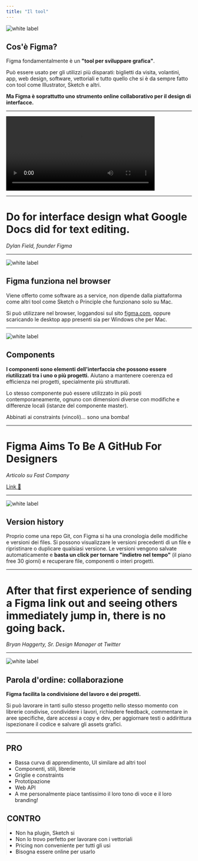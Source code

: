 ```yaml
---
title: "Il tool"
---
```

![white label](./assets/figma-logo.png)

## Cos'è Figma?

Figma fondamentalmente è un **"tool per sviluppare grafica"**.

Può essere usato per gli utilizzi più disparati: biglietti da visita, volantini, app, web design, software, vettoriali e tutto quello che si è da sempre fatto con tool come Illustrator, Sketch e altri.

**Ma Figma è soprattutto uno strumento online collaborativo per il design di interfacce.**

---

<div class="box-shadow">

<video controls width="80%">
    <source src="./Hero_Animation_60fps.mp4" type="video/mp4">
    Sorry, your browser doesn't support embedded videos.
</video>

</div>

---

# Do for interface design what Google Docs did for text editing.
<cite>Dylan Field, founder Figma</cite>

---

<div class="row">
<div class="col-6 box-shadow align-self-center">

![white label](./assets/figma-2.png)

</div>
<div class="col-6 text-left align-self-center">

## Figma funziona nel browser

Viene offerto come software as a service, non dipende dalla piattaforma come altri tool come Sketch o Principle che funzionano solo su Mac.

Si può utilizzare nel browser, loggandosi sul sito [figma.com](https://www.figma.com), oppure scaricando le desktop app presenti sia per Windows che per Mac.


</div>
</div>

---

<div class="row">
<div class="col-6 box-shadow align-self-center">

![white label](./assets/figma-5.png)

</div>
<div class="col-6 text-left align-self-center">

## Components

**I componenti sono elementi dell'interfaccia che possono essere riutilizzati tra i uno o più progetti.** Aiutano a mantenere coerenza ed efficienza nei progetti, specialmente più strutturati.

Lo stesso componente può essere utilizzato in più posti contemporaneamente, ognuno con dimensioni diverse con modifiche e differenze locali (istanze del componente master).

Abbinati ai constraints (vincoli)... sono una bomba!


</div>
</div>

---

# Figma Aims To Be A GitHub For Designers
<cite>Articolo su Fast Company</cite>

[Link 🔗](https://www.fastcompany.com/3054382/figma-aims-to-be-a-github-for-designers)

---

<div class="row">
<div class="col-6 box-shadow align-self-center">

![white label](./assets/figma-3.png)

</div>
<div class="col-6 text-left align-self-center">

## Version history

Proprio come una repo Git, con Figma si ha una cronologia delle modifiche e versioni dei files. Si possono visualizzare le versioni precedenti di un file e ripristinare o duplicare qualsiasi versione. Le versioni vengono salvate automaticamente e **basta un click per tornare "indietro nel tempo"** (il piano free 30 giorni) e recuperare file, componenti o interi progetti.


</div>
</div>

---

# After that first experience of sending a Figma link out and seeing others immediately jump in, there is no going back.
<cite>Bryan Haggerty, Sr. Design Manager at Twitter</cite>

---

<div class="row">
<div class="col-6 box-shadow align-self-center">

![white label](./assets/figma-4.png)

</div>
<div class="col-6 text-left align-self-center">

## Parola d'ordine: collaborazione

**Figma facilita la condivisione del lavoro e dei progetti.**

Si può lavorare in tanti sullo stesso progetto nello stesso momento con librerie condivise, condividere i lavori, richiedere feedback, commentare in aree specifiche, dare accessi a copy e dev, per aggiornare testi o addirittura ispezionare il codice e salvare gli assets grafici.


</div>
</div>

---

<div class="row">
<div class="col-6">

## PRO

- Bassa curva di apprendimento, UI similare ad altri tool
- Componenti, stili, librerie
- Griglie e constraints
- Prototipazione
- Web API
- A me personalmente piace tantissimo il loro tono di voce e il loro branding!

</div>
<div class="col-6" style="border-left: 2px solid #f3f3f3">

## CONTRO

- Non ha plugin, Sketch si
- Non lo trovo perfetto per lavorare con i vettoriali
- Pricing non conveniente per tutti gli usi
- Bisogna essere online per usarlo

</div>
</div>
